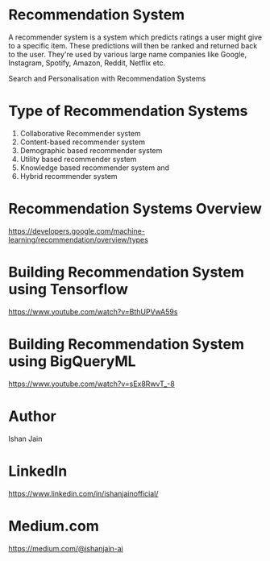 # Recommendation System 

A recommender system is a system which predicts ratings a user might give to a specific item. 
These predictions will then be ranked and returned back to the user. 
They're used by various large name companies like Google, Instagram, Spotify, Amazon, Reddit, Netflix etc.

Search and Personalisation with Recommendation Systems 

# Type of Recommendation Systems 
1. Collaborative Recommender system
2. Content-based recommender system 
3. Demographic based recommender system 
4. Utility based recommender system
5. Knowledge based recommender system and
6. Hybrid recommender system

# Recommendation Systems Overview
https://developers.google.com/machine-learning/recommendation/overview/types

# Building Recommendation System using Tensorflow 
https://www.youtube.com/watch?v=BthUPVwA59s

# Building Recommendation System using BigQueryML
https://www.youtube.com/watch?v=sEx8RwvT_-8

# Author
Ishan Jain
 
# LinkedIn
https://www.linkedin.com/in/ishanjainofficial/
 
# Medium.com
https://medium.com/@ishanjain-ai
